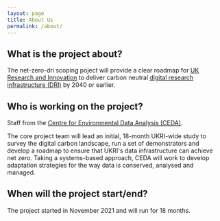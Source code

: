 ```yaml
---
layout: page
title: About Us
permalink: /about/
---
```

## What is the project about?

The net-zero-dri scoping poject will provide a clear roadmap for [UK Research and Innovation](https://www.ukri.org/) to deliver carbon neutral [digital research infrastructure (DRI)](https://www.ukri.org/our-work/creating-world-class-research-and-innovation-infrastructure/digital-research-infrastructure/) by 2040 or earlier. 


## Who is working on the project?

Staff from the [Centre for Environmental Data Analysis (CEDA)](http://www.ceda.ac.uk/). 

The core project team will lead an initial, 18-month UKRI-wide study to survey the digital carbon landscape, run a set of demonstrators and develop a roadmap to ensure that UKRI's data infrastructure can achieve net zero. Taking a systems-based approach, CEDA will work to develop adaptation strategies for the way data is conserved, analysed and managed. 

## When will the project start/end?

The project started in November 2021 and will run for 18 months. 
